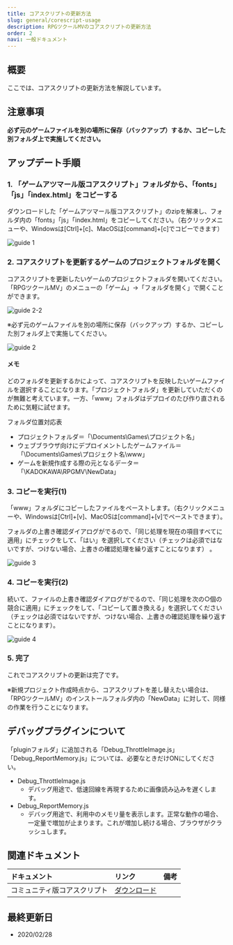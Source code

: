 ```yaml
---
title: コアスクリプトの更新方法
slug: general/corescript-usage
description: RPGツクールMVのコアスクリプトの更新方法
order: 2
navi: 一般ドキュメント
---
```

    
## 概要
ここでは、コアスクリプトの更新方法を解説しています。

## 注意事項
**必ず元のゲームファイルを別の場所に保存（バックアップ）するか、コピーした別フォルダ上で実施してください。**

## アップデート手順
###  1. 「ゲームアツマール版コアスクリプト」フォルダから、「fonts」「js」「index.html」をコピーする
    
ダウンロードした「ゲームアツマール版コアスクリプト」のzipを解凍し、フォルダ内の「fonts」「js」「index.html」をコピーしてください。（右クリックメニューや、Windowsは[Ctrl]+[c]、MacOSは[command]+[c]でコピーできます）
    
![guide 1](/images/download/corescript_guide1.png)
    
### 2. コアスクリプトを更新するゲームのプロジェクトフォルダを開く
    
コアスクリプトを更新したいゲームのプロジェクトフォルダを開いてください。「RPGツクールMV」のメニューの「ゲーム」→「フォルダを開く」で開くことができます。
    
![guide 2-2](/images/download/corescript_guide2-2.png) 
    
※必ず元のゲームファイルを別の場所に保存（バックアップ）するか、コピーした別フォルダ上で実施してください。
    
![guide 2](/images/download/corescript_guide2.png) 
    
#### メモ
    
どのフォルダを更新するかによって、コアスクリプトを反映したいゲームファイルを選択することになります。「プロジェクトフォルダ」を更新していただくのが無難と考えています。一方、「www」フォルダはデプロイのたび作り直されるために気軽に試せます。
    
フォルダ位置対応表
 - プロジェクトフォルダ＝「\Documents\Games\プロジェクト名」
 - ウェブブラウザ向けにデプロイメントしたゲームファイル＝「\Documents\Games\プロジェクト名\www」
 - ゲームを新規作成する際の元となるデータ＝「\KADOKAWA\RPGMV\NewData」
    
### 3. コピーを実行(1)
「www」フォルダにコピーしたファイルをペーストします。（右クリックメニューや、Windowsは[Ctrl]+[v]、MacOSは[command]+[v]でペーストできます）。
    
フォルダの上書き確認ダイアログがでるので、「同じ処理を現在の項目すべてに適用」にチェックをして、「はい」を選択してください（チェックは必須ではないですが、つけない場合、上書きの確認処理を繰り返すことになります）  。
    
![guide 3](/images/download/corescript_guide3.png)
    
### 4. コピーを実行(2)
続いて、ファイルの上書き確認ダイアログがでるので、「同じ処理を次の○個の競合に適用」にチェックをして、「コピーして置き換える」を選択してください（チェックは必須ではないですが、つけない場合、上書きの確認処理を繰り返すことになります）。
    
![guide 4](/images/download/corescript_guide4.png)
    
### 5. 完了
これでコアスクリプトの更新は完了です。
    
※新規プロジェクト作成時点から、コアスクリプトを差し替えたい場合は、「RPGツクールMV」のインストールフォルダ内の「NewData」に対して、同様の作業を行うことになります。
    
## デバッグプラグインについて
「pluginフォルダ」に追加される「Debug_ThrottleImage.js」「Debug_ReportMemory.js」については、必要なときだけONにしてください。
 - Debug_ThrottleImage.js
    - デバッグ用途で、低速回線を再現するために画像読み込みを遅くします。
 - Debug_ReportMemory.js
    - デバッグ用途で、利用中のメモリ量を表示します。正常な動作の場合、一定量で増加が止まります。これが増加し続ける場合、ブラウザがクラッシュします。

## 関連ドキュメント

ドキュメント|リンク|備考
:---|:---|:---
コミュニティ版コアスクリプト|[ダウンロード](/download/corescript)
    
## 最終更新日
 - 2020/02/28
